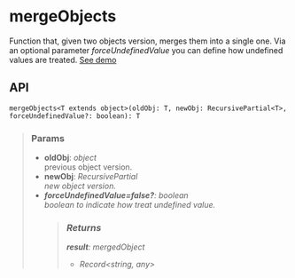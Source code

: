 # mergeObjects
Function that, given two objects version, merges them into a single one. Via an optional parameter _forceUndefinedValue_ you can define how undefined values are treated. [See demo](https://ndriadev.github.io/react-tools/#/utils/mergedObject)

## API

```tsx
mergeObjects<T extends object>(oldObj: T, newObj: RecursivePartial<T>, forceUndefinedValue?: boolean): T
```


> ### Params
>
> - __oldObj__: _object_  
previous object version.
> - __newObj__: _RecursivePartial<object>_  
new object version.
> - __forceUndefinedValue=false?__: _boolean_  
boolean to indicate how treat undefined value.
>



> ### Returns
>
> __result__: mergedObject
> - _Record<string, any>_  
>